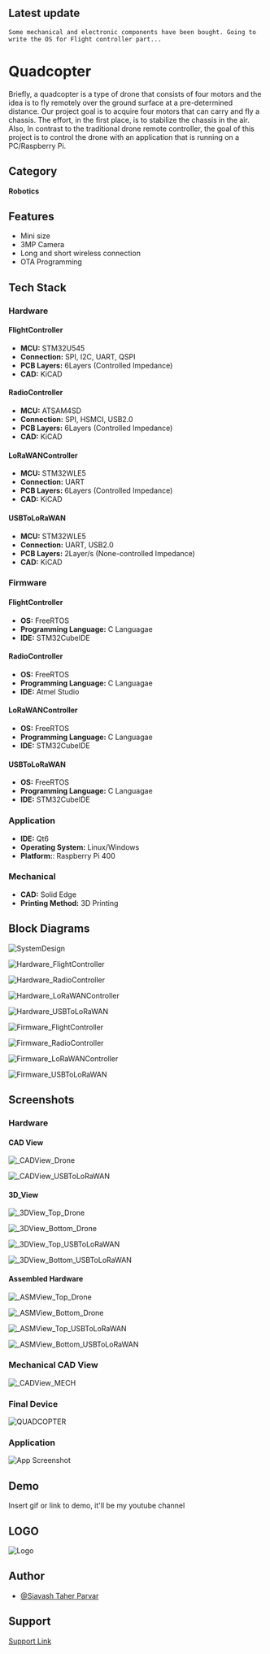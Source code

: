 
## Latest update

``
Some mechanical and electronic components have been bought. Going to write the OS for Flight controller part...
``

# Quadcopter

Briefly, a quadcopter is a type of drone that consists of four motors and the idea is to fly remotely over the ground surface at a pre-determined distance. Our project goal is to acquire four motors that can carry and fly a chassis. The effort, in the first place, is to stabilize the chassis in the air. Also, In contrast to the traditional drone remote controller, the goal of this project is to control the drone with an application that is running on a PC/Raspberry Pi.

## Category

__Robotics__

## Features

- Mini size
- 3MP Camera
- Long and short wireless connection
- OTA Programming


## Tech Stack

### Hardware

#### FlightController
- **MCU:** STM32U545
- **Connection:** SPI, I2C, UART, QSPI
- **PCB Layers:** 6Layers (Controlled Impedance)
- **CAD:** KiCAD

#### RadioController
- **MCU:** ATSAM4SD
- **Connection:** SPI, HSMCI, USB2.0
- **PCB Layers:** 6Layers (Controlled Impedance)
- **CAD:** KiCAD

#### LoRaWANController
- **MCU:** STM32WLE5
- **Connection:** UART
- **PCB Layers:** 6Layers (Controlled Impedance)
- **CAD:** KiCAD

#### USBToLoRaWAN
- **MCU:** STM32WLE5
- **Connection:** UART, USB2.0
- **PCB Layers:** 2Layer/s (None-controlled Impedance)
- **CAD:** KiCAD

### Firmware

#### FlightController
- **OS:** FreeRTOS
- **Programming Language:** C Languagae
- **IDE:** STM32CubeIDE

#### RadioController
- **OS:** FreeRTOS
- **Programming Language:** C Languagae
- **IDE:** Atmel Studio

#### LoRaWANController
- **OS:** FreeRTOS
- **Programming Language:** C Languagae
- **IDE:** STM32CubeIDE

#### USBToLoRaWAN
- **OS:** FreeRTOS
- **Programming Language:** C Languagae
- **IDE:** STM32CubeIDE

### Application

- **IDE:** Qt6
- **Operating System:** Linux/Windows
- **Platform:**: Raspberry Pi 400

### Mechanical

- **CAD:** Solid Edge
- **Printing Method:** 3D Printing

## Block Diagrams

![SystemDesign](https://github.com/mend0z0/Quadcopter/blob/main/Document/Block%20Diagrams/_FBD_SYS_QuadCopter_v1.0.svg)

![Hardware_FlightController](https://github.com/mend0z0/Quadcopter/blob/main/Document/Block%20Diagrams/_FBD_HW_FlightController_v1.0.svg)

![Hardware_RadioController](https://github.com/mend0z0/Quadcopter/blob/main/Document/Block%20Diagrams/_FBD_HW_RadioController_v1.0.svg)

![Hardware_LoRaWANController](https://github.com/mend0z0/Quadcopter/blob/main/Document/Block%20Diagrams/_FBD_HW_LoRaWANController_v1.0.svg)

![Hardware_USBToLoRaWAN](https://github.com/mend0z0/Quadcopter/blob/main/Document/Block%20Diagrams/_FBD_HW_USBToLoRaWAN_v1.0.svg)

![Firmware_FlightController](https://github.com/mend0z0/Quadcopter/blob/main/Document/Block%20Diagrams/_FBD_FW_FlightController_v1.0.svg)

![Firmware_RadioController](https://github.com/mend0z0/Quadcopter/blob/main/Document/Block%20Diagrams/_FBD_FW_RadioController_v1.0.svg)

![Firmware_LoRaWANController](https://github.com/mend0z0/Quadcopter/blob/main/Document/Block%20Diagrams/_FBD_FW_LoraWANController_v1.0.svg)

![Firmware_USBToLoRaWAN](https://github.com/mend0z0/Quadcopter/blob/main/Document/Block%20Diagrams/_FBD_FW_USBToLoRaWAN_v1.0.svg)


## Screenshots

### Hardware

#### CAD View

![_CADView_Drone](https://github.com/mend0z0)

![_CADView_USBToLoRaWAN](https://github.com/mend0z0)

#### 3D_View

![_3DView_Top_Drone](https://github.com/mend0z0)

![_3DView_Bottom_Drone](https://github.com/mend0z0)

![_3DView_Top_USBToLoRaWAN](https://github.com/mend0z0)

![_3DView_Bottom_USBToLoRaWAN](https://github.com/mend0z0)
 
#### Assembled Hardware

![_ASMView_Top_Drone](https://github.com/mend0z0)

![_ASMView_Bottom_Drone](https://github.com/mend0z0)

![_ASMView_Top_USBToLoRaWAN](https://github.com/mend0z0)

![_ASMView_Bottom_USBToLoRaWAN](https://github.com/mend0z0)

### Mechanical CAD View
![_CADView_MECH](https://github.com/mend0z0/Quadcopter/blob/main/Document/Media%20Content/Hardware%20Pictures/CAD%20View%20Mechanical/_CADView_MECH_Quadcopter_v1.0.png)

### Final Device
![_QUADCOPTER_](https://github.com/mend0z0)

### Application
![App Screenshot](https://github.com/mend0z0)


## Demo

Insert gif or link to demo, it'll be my youtube channel

## LOGO

![Logo](https://github.com/mend0z0/Quadcopter/blob/main/Logo.png)


## Author

- [@Siavash Taher Parvar](https://www.linkedin.com/in/mend0z0)


## Support

[Support Link](https://github.com/sponsors/mend0z0)

